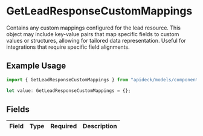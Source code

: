 # GetLeadResponseCustomMappings

Contains any custom mappings configured for the lead resource. This object may include key-value pairs that map specific fields to custom values or structures, allowing for tailored data representation. Useful for integrations that require specific field alignments.

## Example Usage

```typescript
import { GetLeadResponseCustomMappings } from "apideck/models/components";

let value: GetLeadResponseCustomMappings = {};
```

## Fields

| Field       | Type        | Required    | Description |
| ----------- | ----------- | ----------- | ----------- |